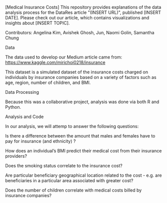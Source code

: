 [Medical Insurance Costs]
This repository provides explanations of the data analysis process for the DataRes article "(INSERT URL)", published [INSERT DATE]. Please check out our article, which contains visualizations and insights about [INSERT TOPIC].

Contributors: Angelina Kim, Avishek Ghosh, Jun, Naomi Golin, Samantha Chung

Data

The data used to develop our Medium article came from: https://www.kaggle.com/mirichoi0218/insurance


This dataset is a simulated dataset of the insurance costs charged on individuals by insurance companies based on a variety of factors such as age, region, number of children, and BMI. 


Data Processing


Because this was a collaborative project, analysis was done via both R and Python.


Analysis and Code

In our analysis, we will attemp to answer the following questions:

Is there a difference between the amount that males and females have to pay for insurance (and ethnicity) ?


How does an individual’s BMI predict their medical cost from their insurance providers? 


Does the smoking status correlate to the insurance cost?


Are particular beneficiary geographical location related to the cost - e.g. are beneficiaries in a particular area associated with greater cost?


Does the number of children correlate with medical costs billed by insurance companies?
